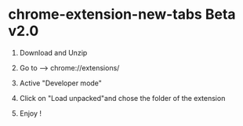 # chrome-extension-new-tabs Beta v2.0

1. Download and Unzip 

2. Go to --> chrome://extensions/

3. Active "Developer mode" 

4. Click on "Load unpacked"and chose the folder of the extension 

5. Enjoy !
